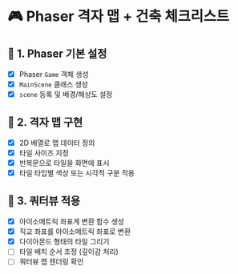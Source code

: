 # 🎮 Phaser 격자 맵 + 건축 체크리스트

## 🧱 1. Phaser 기본 설정
- [x] Phaser `Game` 객체 생성
- [x] `MainScene` 클래스 생성
- [x] `scene` 등록 및 배경/해상도 설정

## 🧭 2. 격자 맵 구현
- [x] 2D 배열로 맵 데이터 정의
- [x] 타일 사이즈 지정
- [x] 반복문으로 타일을 화면에 표시
- [x] 타일 타입별 색상 또는 시각적 구분 적용

## 🚀 3. 쿼터뷰 적용
- [x] 아이소메트릭 좌표계 변환 함수 생성
- [x] 직교 좌표를 아이소메트릭 좌표로 변환
- [x] 다이아몬드 형태의 타일 그리기
- [ ] 타일 배치 순서 조정 (깊이감 처리)
- [ ] 쿼터뷰 맵 렌더링 확인

